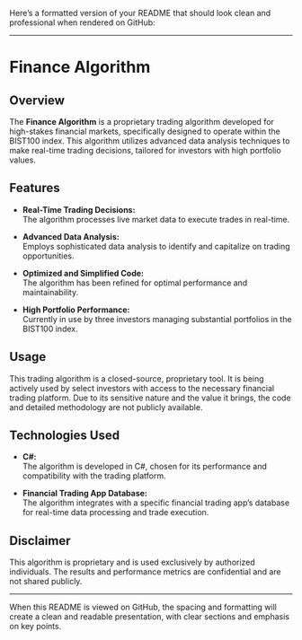 Here’s a formatted version of your README that should look clean and professional when rendered on GitHub:

---

# Finance Algorithm

## Overview

The **Finance Algorithm** is a proprietary trading algorithm developed for high-stakes financial markets, specifically designed to operate within the BIST100 index. This algorithm utilizes advanced data analysis techniques to make real-time trading decisions, tailored for investors with high portfolio values.

## Features

- **Real-Time Trading Decisions:**  
  The algorithm processes live market data to execute trades in real-time.
  
- **Advanced Data Analysis:**  
  Employs sophisticated data analysis to identify and capitalize on trading opportunities.
  
- **Optimized and Simplified Code:**  
  The algorithm has been refined for optimal performance and maintainability.
  
- **High Portfolio Performance:**  
  Currently in use by three investors managing substantial portfolios in the BIST100 index.

## Usage

This trading algorithm is a closed-source, proprietary tool. It is being actively used by select investors with access to the necessary financial trading platform. Due to its sensitive nature and the value it brings, the code and detailed methodology are not publicly available.

## Technologies Used

- **C#:**  
  The algorithm is developed in C#, chosen for its performance and compatibility with the trading platform.
  
- **Financial Trading App Database:**  
  The algorithm integrates with a specific financial trading app’s database for real-time data processing and trade execution.

## Disclaimer

This algorithm is proprietary and is used exclusively by authorized individuals. The results and performance metrics are confidential and are not shared publicly.

---

When this README is viewed on GitHub, the spacing and formatting will create a clean and readable presentation, with clear sections and emphasis on key points.
